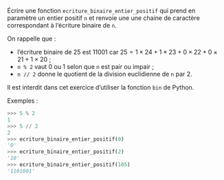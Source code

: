 Écrire une fonction `ecriture_binaire_entier_positif` qui prend en paramètre un
entier positif `n` et renvoie une une chaine de caractère correspondant à l‘écriture binaire de `n`.


On rappelle que :

- l’écriture binaire de 25 est 11001 car $25 = 1 \times 24 + 1 \times 23 + 0 \times 22 + 0 \times 21 + 1 \times 20$ ;
- `n % 2` vaut 0 ou 1 selon que `n` est pair ou impair ;
- `n // 2`  donne le quotient de la division euclidienne de `n` par 2.


Il est interdit dans cet exercice d’utiliser la fonction `bin` de Python.


Exemples :

```python
>>> 5 % 2
1
>>> 5 // 2
2
>>> ecriture_binaire_entier_positif(0)
'0'
>>> ecriture_binaire_entier_positif(2)
'10'
>>> ecriture_binaire_entier_positif(105)
'1101001'
```
